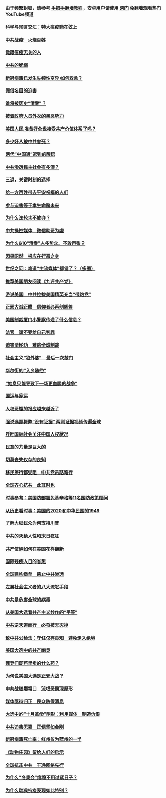 #### 由于频繁封锁，请参考 [手把手翻墙教程](https://github.com/gfw-breaker/guides/wiki/)，安卓用户请使用 [网门](https://github.com/gfw-breaker/nogfw/blob/master/dl.md?t=01090600) 免翻墙观看热门YouTube频道 

#### [科学与预言交汇：特大瘟疫箭在弦上](../pages/251/418266.md?t=01090600) 

#### [中共战疫　火烧百姓](../pages/251/418220.md?t=01090600) 

#### [做跟瘟疫无关的人](../pages/251/418171.md?t=01090600) 

#### [中共的脆弱](../pages/251/418196.md?t=01090600) 

#### [新冠病毒已发生失控性变异 如何救急？](../pages/251/418032.md?t=01090600) 

#### [假借名目的迫害](../pages/251/418055.md?t=01090600) 

#### [谁将被历史“清零”？](../pages/251/417485.md?t=01090600) 

#### [披着政府人员外衣的黑恶势力](../pages/251/417442.md?t=01090600) 

#### [美国人民 准备好全盘接受共产价值体系了吗？](../pages/251/417491.md?t=01090600) 

#### [多少好人被中共害死？](../pages/251/417144.md?t=01090600) 

#### [两代“中国通”迟到的醒悟](../pages/251/417064.md?t=01090600) 

#### [中共渗透民主社会有多深？](../pages/251/417063.md?t=01090600) 

#### [三退，关键时刻的选择](../pages/251/416969.md?t=01090600) 

#### [给一方百姓带去平安祝福的人们](../pages/251/416941.md?t=01090600) 

#### [参与迫害等于拿生命赌未来](../pages/251/416856.md?t=01090600) 

#### [为什么法轮功不放弃？](../pages/251/416864.md?t=01090600) 

#### [中共操控媒体　微信助恶为虐](../pages/251/416724.md?t=01090600) 

#### [为什么610“清零”人多势众、不敢声张？](../pages/251/416632.md?t=01090600) 

#### [因果昭然　报应在行恶之身](../pages/251/416582.md?t=01090600) 

#### [世纪之问：难道“主流媒体”都错了？（多图）](../pages/251/416571.md?t=01090600) 

#### [推荐美国朋友阅读《九评共产党》](../pages/251/416510.md?t=01090600) 

#### [游说美国　中共拉拢美国精英充当“带路党”](../pages/251/416529.md?t=01090600) 

#### [正邪大战正酣　信仰者必再创辉煌](../pages/251/416433.md?t=01090600) 

#### [美国制裁厦门小警察传递了什么信息？](../pages/251/416432.md?t=01090600) 

#### [法官　请不要给自己判罪](../pages/251/416379.md?t=01090600) 

#### [迫害法轮功　难逃全球制裁](../pages/251/416380.md?t=01090600) 

#### [社会主义“狼外婆”　最后一次敲门](../pages/251/416394.md?t=01090600) 

#### [华尔街的“入乡随俗”](../pages/251/416395.md?t=01090600) 

#### [“姑息只能导致下一场更血腥的战争”](../pages/251/416223.md?t=01090600) 

#### [国运与家运](../pages/251/416224.md?t=01090600) 

#### [人权恶棍的报应越来越近了](../pages/251/416276.md?t=01090600) 

#### [强说选票舞弊“没有证据” 两则证据视频传遍全球](../pages/251/416227.md?t=01090600) 

#### [呼吁国际社会关注中国人权状况](../pages/251/416135.md?t=01090600) 

#### [民意的力量是巨大的](../pages/251/416222.md?t=01090600) 

#### [切莫丧失仅存的良知](../pages/251/416134.md?t=01090600) 

#### [移民旅行都受阻　中共党员路难行](../pages/251/416033.md?t=01090600) 

#### [全球齐心抗共　此其时也](../pages/251/415989.md?t=01090600) 

#### [时事参考：美国防部罢免基辛格等11名国防政策顾问](../pages/251/415970.md?t=01090600) 

#### [从历史看时事：美国的2020和中华民国的1949](../pages/251/415949.md?t=01090600) 

#### [了解大陆民众为何支持川普](../pages/251/415950.md?t=01090600) 

#### [中共的灭绝人性和末日疯狂](../pages/251/415944.md?t=01090600) 

#### [共产伎俩如何在美国花样翻新](../pages/251/415908.md?t=01090600) 

#### [国际残疾人日的省思](../pages/251/415849.md?t=01090600) 

#### [全球建构堡垒　遏止中共渗透](../pages/251/415850.md?t=01090600) 

#### [左翼社会主义者的八大流氓手段](../pages/251/415802.md?t=01090600) 

#### [中共是危害全球的病毒](../pages/251/415569.md?t=01090600) 

#### [从美国大选看共产主义炒作的“平等”](../pages/251/415654.md?t=01090600) 

#### [中共逆天道而行　必将被天灭掉](../pages/251/415626.md?t=01090600) 

#### [致中共公检法：守住仅存良知　避免走入绝境](../pages/251/415627.md?t=01090600) 

#### [美国大选中的共产幽灵](../pages/251/415618.md?t=01090600) 

#### [拜登们葫芦里卖的什么药？](../pages/251/415531.md?t=01090600) 

#### [为何说美国大选是正邪大战？](../pages/251/415530.md?t=01090600) 

#### [中共战狼爆粗口　流氓恶霸现原形](../pages/251/415426.md?t=01090600) 

#### [媒体亟待归正　民众防假消息](../pages/251/415402.md?t=01090600) 

#### [大选中的“十月革命”阴影：利用媒体　制造仇恨](../pages/251/415334.md?t=01090600) 

#### [中共迫害无辜　正信坚如金刚](../pages/251/415307.md?t=01090600) 

#### [新冠病毒死亡率：红州仅为蓝州的一半](../pages/251/415164.md?t=01090600) 

#### [《动物庄园》留给人们的启示](../pages/251/415178.md?t=01090600) 

#### [全球抗击中共　干净网络先行](../pages/251/415096.md?t=01090600) 

#### [为什么“冬奥会”维稳不用过紧日子？](../pages/251/414949.md?t=01090600) 

#### [为什么瑞典抗疫表现如此特别？](../pages/251/414950.md?t=01090600) 

